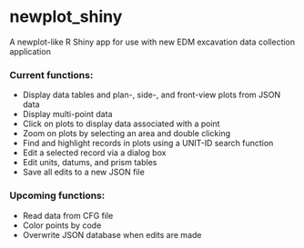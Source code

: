 # newplot_shiny
A newplot-like R Shiny app for use with new EDM excavation data collection application

### Current functions:
- Display data tables and plan-, side-, and front-view plots from JSON data
- Display multi-point data
- Click on plots to display data associated with a point
- Zoom on plots by selecting an area and double clicking
- Find and highlight records in plots using a UNIT-ID search function
- Edit a selected record via a dialog box
- Edit units, datums, and prism tables 
- Save all edits to a new JSON file 


### Upcoming functions:
- Read data from CFG file
- Color points by code
- Overwrite JSON database when edits are made


